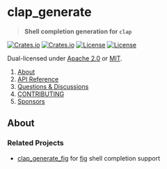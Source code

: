 <!-- omit in TOC -->
# clap_generate

> **Shell completion generation for `clap`**

[![Crates.io](https://img.shields.io/crates/v/clap_generate?style=flat-square)](https://crates.io/crates/clap_generate)
[![Crates.io](https://img.shields.io/crates/d/clap_generate?style=flat-square)](https://crates.io/crates/clap_generate)
[![License](https://img.shields.io/badge/license-Apache%202.0-blue?style=flat-square)](https://github.com/clap-rs/clap/blob/clap_generate-v3.0.0/LICENSE-APACHE)
[![License](https://img.shields.io/badge/license-MIT-blue?style=flat-square)](https://github.com/clap-rs/clap/blob/clap_generate-v3.0.0/LICENSE-MIT)

Dual-licensed under [Apache 2.0](LICENSE-APACHE) or [MIT](LICENSE-MIT).

1. [About](#about)
2. [API Reference](https://docs.rs/clap_generate)
3. [Questions & Discussions](https://github.com/clap-rs/clap/discussions)
4. [CONTRIBUTING](https://github.com/clap-rs/clap/blob/clap_generate-v3.0.0/clap_generate/CCONTRIBUTING.md)
5. [Sponsors](https://github.com/clap-rs/clap/blob/clap_generate-v3.0.0/README.md#sponsors)

## About

### Related Projects

- [clap_generate_fig](https://crates.io/crates/clap_generate_fig) for [fig](https://fig.io/) shell completion support
